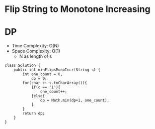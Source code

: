 # Flip String to Monotone Increasing

# DP

- Time Complexity: O(N)
- Space Complexity: O(1)
  - N as length of s

```
class Solution {
    public int minFlipsMonoIncr(String s) {
        int one_count = 0,
            dp = 0;
        for(char c: s.toCharArray()){
            if(c == '1'){
                one_count++;
            }else{
                dp = Math.min(dp+1, one_count);
            }
        }
        return dp;
    }
}
```
